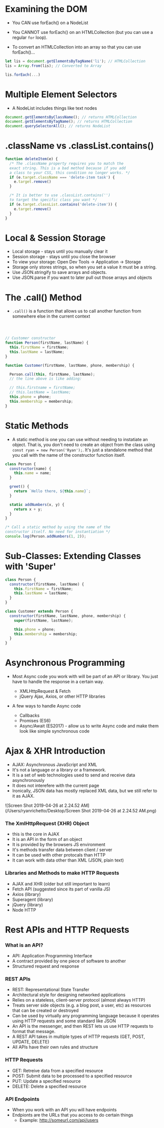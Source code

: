 # Examining the DOM

- You CAN use forEach() on a NodeList

- You CANNOT use forEach() on an HTMLCollection (but you can use a regular `for` loop).

- To convert an HTMLCollection into an array so that you can use forEach()...

```javascript
let lis = document.getElementsByTagName('li'); // HTMLCollection
lis = Array.from(lis); // Converted to Array

lis.forEach(...)
```



# Multiple Element Selectors

- A NodeList includes things like text nodes

```javascript
document.getElementsByClassName(); // returns HTMLCollection
document.getElementsByTagName(); // returns HTMLCollection
document.querySelectorAll(); // returns NodeList
```



# .className vs .classList.contains()

```javascript
function deleteItem(e) {
  /* The .className property requires you to match the
  exact string. This is a bad method because if you add
  a class to your CSS, this condition no longer works. */
  if (e.target.className === 'delete-item task') {
    e.target.remove()
  }

  /* It is better to use .classList.contains('')
  to target the specific class you want */
  if (e.target.classList.contains('delete-item')) {
    e.target.remove()
  }
}
```



# Local & Session Storage

- Local storage - stays until you manually clear it
- Session storage - stays until you close the browser
- To view your storage: Open Dev Tools -> Application -> Storage
- Storage only stores strings, so when you set a value it must be a string.
- Use JSON.stringify to save arrays and objects.
- Use JSON.parse if you want to later pull out those arrays and objects



# The .call() Method

- `.call()` is a function that allows us to call another function from somewhere else in the current context
```javascript



// Customer constructor
function Person(firstName, lastName) {
  this.firstName = firstName;
  this.lastName = lastName;
}

function Customer(firstName, lastName, phone, membership) {

  Person.call(this, firstName, lastName);
  // the line above is like adding:

  // this.firstname = firstName;
  // this.lastName = lastName;
  this.phone = phone;
  this.membership = membership;
}
```



# Static Methods

- A static method is one you can use without needing to instatiate an object. That is, you don't need to create an object from the class using `const ryan = new Person('Ryan');`. It's just a standalone method that you call with the name of the constructor function itself.
```javascript
class Person {
  constructor(name) {
    this.name = name;
  }

  greet() {
    return `Hello there, ${this.name}`;
  }

  static addNumbers(x, y) {
    return x + y;
  }
}

/* Call a static method by using the name of the
constructor itself. No need for instantiation */
console.log(Person.addNumbers(1, 2));
```



# Sub-Classes: Extending Classes with 'Super'

```javascript
class Person {
  constructor(firstName, lastName) {
    this.firstName = firstName;
    this.lastName = lastName;
  }
}

class Customer extends Person {
  constructor(firstName, lastName, phone, membership) {
    super(firstName, lastName);

    this.phone = phone;
    this.membership = membership;
  }
}
```



# Asynchronous Programming

- Most Async code you work with will be part of an API or library. You just have to handle the response in a certain way.
  - XMLHttpRequest & Fetch
  - jQuery Ajax, Axios, or other HTTP libraries



- A few ways to handle Async code
  - Callbacks
  - Promises (ES6)
  - Async/Await (ES2017) - allow us to write Async code and make them look like simple synchronous code



# Ajax & XHR Introduction

- AJAX: Asynchronous JavaScript and XML
- It's not a language or a library or a framework.
- It is a set of web technologies used to send and receive data asynchronously
- It does not interefere with the current page
- Ironically, JSON data has mostly replaced XML data, but we still refer to it as AJAX.

![Screen Shot 2019-04-26 at 2.24.52 AM](/Users/ryanrichetto/Desktop/Screen Shot 2019-04-26 at 2.24.52 AM.png)



### The XmlHttpRequest (XHR) Object

- this is the core in AJAX
- It is an API in the form of an object
- It is provided by the browsers JS environment
- It's methods transfer data between client / server
- It can be used with other protocals than HTTP
- It can work with data other than XML (JSON, plain text)



### Libraries and Methods to make HTTP Requests

- AJAX and XHR (older but still important to learn)
- Fetch API (suggested since its part of vanilla JS)
- Axios (library)
- Superagent (library)
- jQuery (library)
- Node HTTP



# Rest APIs and HTTP Requests

### What is an API?

- API: Application Programming Interface
- A contract provided by one piece of software to another
- Structured request and response

### REST APIs

- REST: Representational State Transfer
- Architectural style for designing networked applications
- Relies on a stateless, client-server protocol (almost always HTTP)
- Treats server side objects (e.g. a blog post, a user, etc) as resources that can be created or destroyed
- Can be used by virtually any programming language because it operates using HTTP requests and some standard like JSON
- An API is the messenger, and then REST lets us use HTTP requests to format that message.
- A REST API takes in multiple types of HTTP requests (GET, POST, UPDATE, DELETE)
- All APIs have their own rules and structure

### HTTP Requests

- GET: Retreive data from a specified resource
- POST: Submit data to be processed to a specified resource
- PUT: Update a specified resource
- DELETE: Delete a specified resource

### API Endpoints

- When you work with an API you will have endpoints
- Endpionts are the URLs that you access to do certain things
  - Example: http://someurl.com/api/users



